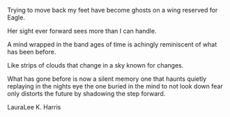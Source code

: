 Trying to move back
my feet have become ghosts
on a wing reserved for Eagle.

Her sight
ever forward
sees more
than I can handle.

A mind wrapped
in the band
ages of time
is achingly reminiscent
of what has been before.

Like strips of clouds
that change in a sky
known for changes.

What has gone before
is now a silent memory
one that haunts quietly
replaying in the nights eye
the one buried in the mind
to not look down
fear only distorts the future
by shadowing the step forward.

LauraLee K. Harris